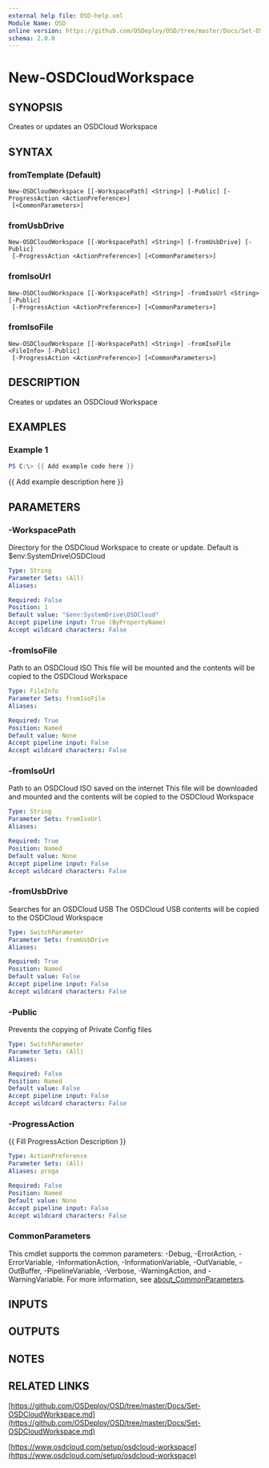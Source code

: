 ```yaml
---
external help file: OSD-help.xml
Module Name: OSD
online version: https://github.com/OSDeploy/OSD/tree/master/Docs/Set-OSDCloudWorkspace.md
schema: 2.0.0
---
```


# New-OSDCloudWorkspace

## SYNOPSIS
Creates or updates an OSDCloud Workspace

## SYNTAX

### fromTemplate (Default)
```
New-OSDCloudWorkspace [[-WorkspacePath] <String>] [-Public] [-ProgressAction <ActionPreference>]
 [<CommonParameters>]
```

### fromUsbDrive
```
New-OSDCloudWorkspace [[-WorkspacePath] <String>] [-fromUsbDrive] [-Public]
 [-ProgressAction <ActionPreference>] [<CommonParameters>]
```

### fromIsoUrl
```
New-OSDCloudWorkspace [[-WorkspacePath] <String>] -fromIsoUrl <String> [-Public]
 [-ProgressAction <ActionPreference>] [<CommonParameters>]
```

### fromIsoFile
```
New-OSDCloudWorkspace [[-WorkspacePath] <String>] -fromIsoFile <FileInfo> [-Public]
 [-ProgressAction <ActionPreference>] [<CommonParameters>]
```

## DESCRIPTION
Creates or updates an OSDCloud Workspace

## EXAMPLES

### Example 1
```powershell
PS C:\> {{ Add example code here }}
```

{{ Add example description here }}

## PARAMETERS

### -WorkspacePath
Directory for the OSDCloud Workspace to create or update. 
Default is $env:SystemDrive\OSDCloud

```yaml
Type: String
Parameter Sets: (All)
Aliases:

Required: False
Position: 1
Default value: "$env:SystemDrive\OSDCloud"
Accept pipeline input: True (ByPropertyName)
Accept wildcard characters: False
```

### -fromIsoFile
Path to an OSDCloud ISO
This file will be mounted and the contents will be copied to the OSDCloud Workspace

```yaml
Type: FileInfo
Parameter Sets: fromIsoFile
Aliases:

Required: True
Position: Named
Default value: None
Accept pipeline input: False
Accept wildcard characters: False
```

### -fromIsoUrl
Path to an OSDCloud ISO saved on the internet
This file will be downloaded and mounted and the contents will be copied to the OSDCloud Workspace

```yaml
Type: String
Parameter Sets: fromIsoUrl
Aliases:

Required: True
Position: Named
Default value: None
Accept pipeline input: False
Accept wildcard characters: False
```

### -fromUsbDrive
Searches for an OSDCloud USB
The OSDCloud USB contents will be copied to the OSDCloud Workspace

```yaml
Type: SwitchParameter
Parameter Sets: fromUsbDrive
Aliases:

Required: True
Position: Named
Default value: False
Accept pipeline input: False
Accept wildcard characters: False
```

### -Public
Prevents the copying of Private Config files

```yaml
Type: SwitchParameter
Parameter Sets: (All)
Aliases:

Required: False
Position: Named
Default value: False
Accept pipeline input: False
Accept wildcard characters: False
```

### -ProgressAction
{{ Fill ProgressAction Description }}

```yaml
Type: ActionPreference
Parameter Sets: (All)
Aliases: proga

Required: False
Position: Named
Default value: None
Accept pipeline input: False
Accept wildcard characters: False
```

### CommonParameters
This cmdlet supports the common parameters: -Debug, -ErrorAction, -ErrorVariable, -InformationAction, -InformationVariable, -OutVariable, -OutBuffer, -PipelineVariable, -Verbose, -WarningAction, and -WarningVariable. For more information, see [about_CommonParameters](http://go.microsoft.com/fwlink/?LinkID=113216).

## INPUTS

## OUTPUTS

## NOTES

## RELATED LINKS

[https://github.com/OSDeploy/OSD/tree/master/Docs/Set-OSDCloudWorkspace.md](https://github.com/OSDeploy/OSD/tree/master/Docs/Set-OSDCloudWorkspace.md)

[https://www.osdcloud.com/setup/osdcloud-workspace](https://www.osdcloud.com/setup/osdcloud-workspace)

